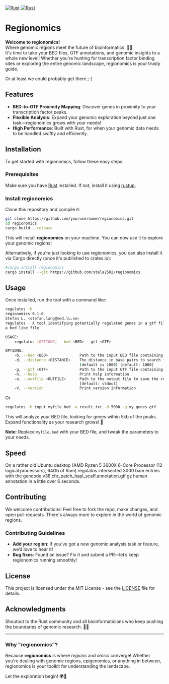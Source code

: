 [![Rust](https://github.com/stela2502/regionomics/actions/workflows/rust.yml/badge.svg)](https://github.com/stela2502/regionomics/actions/workflows/rust.yml)
[![Rust](https://github.com/stela2502/regionomics/actions/workflows/rust.yml/badge.svg?branch=main)](https://github.com/stela2502/regionomics/actions/workflows/rust.yml)

# Regionomics

**Welcome to regionomics!**  
Where genomic regions meet the future of bioinformatics. 🌿🧬  
It's time to take your BED files, GTF annotations, and genomic insights to a whole new level! Whether you're hunting for transcription factor binding sites or exploring the entire genomic landscape, regionomics is your trusty guide.

Or at least we could probably get there ;-) 


## Features
- **BED-to-GTF Proximity Mapping**: Discover genes in proximity to your transcription factor peaks.
- **Flexible Analysis**: Expand your genomic exploration beyond just one task—regionomics grows with your needs!
- **High Performance**: Built with Rust, for when your genomic data needs to be handled swiftly and efficiently.

## Installation

To get started with regionomics, follow these easy steps:

### Prerequisites
Make sure you have [Rust](https://www.rust-lang.org/learn/get-started) installed. If not, install it using [rustup](https://rustup.rs/).

### Install regionomics
Clone this repository and compile it:

```bash
git clone https://github.com/yourusername/regionomics.git
cd regionomics
cargo build --release
```

This will install **regionomics** on your machine. You can now use it to explore your genomic regions!

Alternatively, if you're just looking to use regionomics, you can also install it via Cargo directly (once it's published to crates.io):

```bash
#cargo install regionomics
cargo install --git https://github.com/stela2502/regionomics
```

## Usage

Once installed, run the tool with a command like:

```bash
regulatos -h
regionomics 0.1.0
Stefan L. <stefan.lang@med.lu.se>
regulatos - A tool identifying potentially regulated genes in a gtf file based on distance to regions in
a bed like file

USAGE:
    regulatos [OPTIONS] --bed <BED> --gtf <GTF>

OPTIONS:
    -b, --bed <BED>              Path to the input BED file containing genomic regions
    -d, --distance <DISTANCE>    The distance in base pairs to search for genes within the region
                                 (default is 1000) [default: 1000]
    -g, --gtf <GTF>              Path to the input GTF file containing gene annotations
    -h, --help                   Print help information
    -o, --outfile <OUTFILE>      Path to the output file to save the results (default is stdout)
                                 [default: stdout]
    -V, --version                Print version information
```

Or
```bash
regulatos -b input myfile.bed -o result.txt -d 5000 -g my_genes.gtf
```

This will analyze your BED file, looking for genes within 5kb of the peaks. Expand functionality as your research grows! 🌱

**Note**: Replace `myfile.bed` with your BED file, and tweak the parameters to your needs.

## Speed

On a rather old Ubuntu desktop (AMD Ryzen 5 3600X 6-Core Processor (12 logical processors), 64Gb of Ram) regulatos intersected 3000 bam entries with the gencode.v38.chr_patch_hapl_scaff.annotation.gtf.gz human annotation in a little over 6 seconds.

## Contributing

We welcome contributions! Feel free to fork the repo, make changes, and open pull requests. There's always more to explore in the world of genomic regions.

### Contributing Guidelines

- **Add your region**: If you’ve got a new genomic analysis task or feature, we’d love to hear it!
- **Bug fixes**: Found an issue? Fix it and submit a PR—let’s keep regionomics running smoothly!

## License

This project is licensed under the MIT License - see the [LICENSE](LICENSE) file for details.

## Acknowledgments

Shoutout to the Rust community and all bioinformaticians who keep pushing the boundaries of genomic research. 🧬✨

---

### Why "regionomics"?

Because **regionomics** is where *regions* and *omics* converge! Whether you're dealing with genomic regions, epigenomics, or anything in between, regionomics is your toolkit for understanding the landscape.

Let the exploration begin! 🌍🔬
